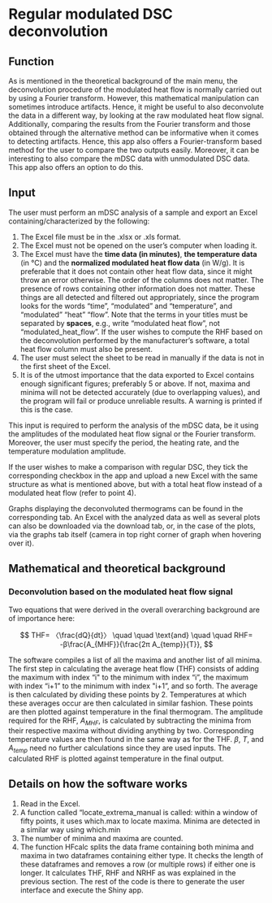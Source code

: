 # Regular modulated DSC deconvolution

## Function
As is mentioned in the theoretical background of the main menu, the deconvolution procedure of the modulated heat flow is normally carried out by using a Fourier transform. However, this mathematical manipulation can sometimes introduce artifacts. Hence, it might be useful to also deconvolute the data in a different way, by looking at the raw modulated heat flow signal. Additionally, comparing the results from the Fourier transform and those obtained through the alternative method can be informative when it comes to detecting artifacts. Hence, this app also offers a Fourier-transform based method for the user to compare the two outputs easily. Moreover, it can be interesting to also compare the mDSC data with unmodulated DSC data. This app also offers an option to do this. 

## Input 
The user must perform an mDSC analysis of a sample and export an Excel containing/characterized by the following: 

1.	The Excel file must be in the .xlsx or .xls format. 
2.	The Excel must not be opened on the user’s computer when loading it. 
3.	The Excel must have the **time data (in minutes)**, **the temperature data** (in °C) and the **normalized modulated heat flow data** (in W/g). It is preferable that it does not contain other heat flow data, since it might throw an error otherwise. The order of the columns does not matter. The presence of rows containing other information does not matter. These things are all detected and filtered out appropriately, since the program looks for the words “time”, “modulated” and “temperature”, and “modulated” “heat” “flow”. Note that the terms in your titles must be separated by **spaces**, e.g., write “modulated heat flow”, not “modulated_heat_flow”. If the user wishes to compute the RHF based on the deconvolution performed by the manufacturer’s software, a total heat flow column must also be present. 
4.	The user must select the sheet to be read in manually if the data is not in the first sheet of the Excel. 
5.	It is of the utmost importance that the data exported to Excel contains enough significant figures; preferably 5 or above. If not, maxima and minima will not be detected accurately (due to overlapping values), and the program will fail or produce unreliable results. A warning is printed if this is the case. 

This input is required to perform the analysis of the mDSC data, be it using the amplitudes of the modulated heat flow signal or the Fourier transform. Moreover, the user must specify the period, the heating rate, and the temperature modulation amplitude. 

If the user wishes to make a comparison with regular DSC, they tick the corresponding checkbox in the app and upload a new Excel with the same structure as what is mentioned above, but with a total heat flow instead of a modulated heat flow (refer to point 4). 

Graphs displaying the deconvoluted thermograms can be found in the corresponding tab. An Excel with the analyzed data as well as several plots can also be downloaded via the download tab, or, in the case of the plots, via the graphs tab itself (camera in top right corner of graph when hovering over it). 

## Mathematical and theoretical background
### Deconvolution based on the modulated heat flow signal
Two equations that were derived in the overall overarching background are of importance here: 

$$
THF= 〈\frac{dQ}{dt}〉  \quad \quad \text{and} \quad \quad RHF= -β\frac{A_{MHF}}{\frac{2π  A_{temp}}{T}},
$$

The software compiles a list of all the maxima and another list of all minima. The first step in calculating the average heat flow (THF) consists of adding the maximum with index “i" to the minimum with index “i”, the maximum with index “i+1” to the minimum with index "i+1”, and so forth. The average is then calculated by dividing these points by 2. Temperatures at which these averages occur are then calculated in similar fashion. These points are then plotted against temperature in the final thermogram. The amplitude required for the RHF, $A_{MHF}$, is calculated by subtracting the minima from their respective maxima without dividing anything by two. Corresponding temperature values are then found in the same way as for the THF. $β$, $T$, and $A_{temp}$ need no further calculations since they are used inputs. The calculated RHF is plotted against temperature in the final output. 

## Details on how the software works
1.	Read in the Excel.
2.	A function called “locate_extrema_manual is called: within a window of fifty points, it uses which.max to locate maxima. Minima are detected in a similar way using which.min
3.	The number of minima and maxima are counted. 
4.	The function HFcalc splits the data frame containing both minima and maxima in two dataframes containing either type. It checks the length of these dataframes and removes a row (or multiple rows) if either one is longer. It calculates THF, RHF and NRHF as was explained in the previous section. 
The rest of the code is there to generate the user interface and execute the Shiny app. 


